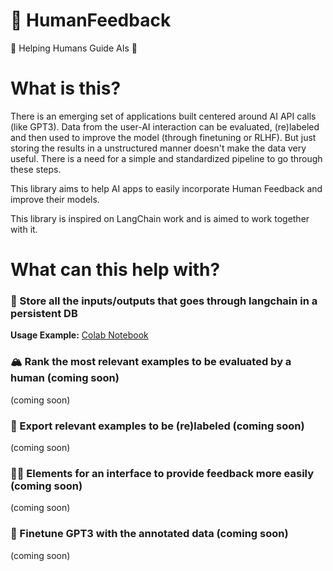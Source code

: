 # 🍬 HumanFeedback
👨 Helping Humans Guide AIs 🤖 

# What is this?
There is an emerging set of applications built centered around AI API calls (like GPT3). Data from the user-AI interaction can be evaluated, (re)labeled and then used to improve the model (through finetuning or RLHF). But just storing the results in a unstructured manner doesn't make the data very useful. There is a need for a simple and standardized pipeline to go through these steps. 

This library aims to help AI apps to easily incorporate Human Feedback and improve their models.

This library is inspired on LangChain work and is aimed to work together with it.

# What can this help with?
### 💾 Store all the inputs/outputs that goes through langchain in a persistent DB

**Usage Example:** [Colab Notebook](https://colab.research.google.com/drive/1Oyc5fCtq07CfwHfi9ghI52Pf-eqzB0LK?usp=sharing)

### 🏔️ Rank the most relevant examples to be evaluated by a human (coming soon)

(coming soon)

### 📜 Export relevant examples to be (re)labeled (coming soon)

(coming soon)

### 🧑‍🎓 Elements for an interface to provide feedback more easily (coming soon)

(coming soon)

### 💎 Finetune GPT3 with the annotated data (coming soon)

(coming soon)